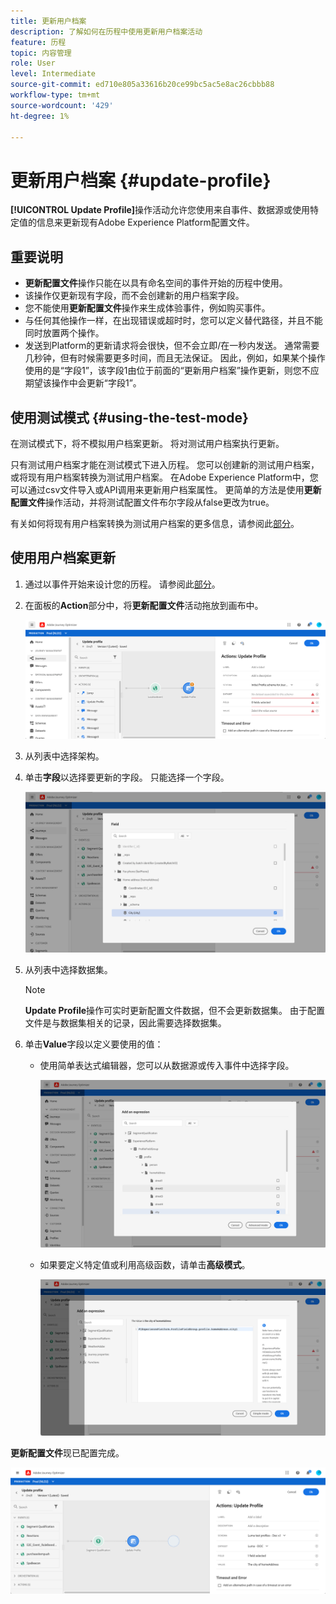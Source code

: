 ```yaml
---
title: 更新用户档案
description: 了解如何在历程中使用更新用户档案活动
feature: 历程
topic: 内容管理
role: User
level: Intermediate
source-git-commit: ed710e805a33616b20ce99bc5ac5e8ac26cbbb88
workflow-type: tm+mt
source-wordcount: '429'
ht-degree: 1%

---
```


# 更新用户档案 {#update-profile}

**[!UICONTROL Update Profile]**&#x200B;操作活动允许您使用来自事件、数据源或使用特定值的信息来更新现有Adobe Experience Platform配置文件。

## 重要说明

* **更新配置文件**&#x200B;操作只能在以具有命名空间的事件开始的历程中使用。
* 该操作仅更新现有字段，而不会创建新的用户档案字段。
* 您不能使用&#x200B;**更新配置文件**&#x200B;操作来生成体验事件，例如购买事件。
* 与任何其他操作一样，在出现错误或超时时，您可以定义替代路径，并且不能同时放置两个操作。
* 发送到Platform的更新请求将会很快，但不会立即/在一秒内发送。 通常需要几秒钟，但有时候需要更多时间，而且无法保证。 因此，例如，如果某个操作使用的是“字段1”，该字段1由位于前面的“更新用户档案”操作更新，则您不应期望该操作中会更新“字段1”。

## 使用测试模式 {#using-the-test-mode}

在测试模式下，将不模拟用户档案更新。 将对测试用户档案执行更新。

只有测试用户档案才能在测试模式下进入历程。 您可以创建新的测试用户档案，或将现有用户档案转换为测试用户档案。 在Adobe Experience Platform中，您可以通过csv文件导入或API调用来更新用户档案属性。 更简单的方法是使用&#x200B;**更新配置文件**&#x200B;操作活动，并将测试配置文件布尔字段从false更改为true。

有关如何将现有用户档案转换为测试用户档案的更多信息，请参阅此[部分](../building-journeys/creating-test-profiles.md#create-test-profiles-csv)。

## 使用用户档案更新

1. 通过以事件开始来设计您的历程。 请参阅此[部分](../building-journeys/journey.md)。

1. 在面板的&#x200B;**Action**&#x200B;部分中，将&#x200B;**更新配置文件**&#x200B;活动拖放到画布中。

   ![](../assets/profileupdate0.png)

1. 从列表中选择架构。

1. 单击&#x200B;**字段**&#x200B;以选择要更新的字段。 只能选择一个字段。

   ![](../assets/profileupdate2.png)

1. 从列表中选择数据集。

   >[!NOTE]
   >
   >**Update Profile**&#x200B;操作可实时更新配置文件数据，但不会更新数据集。 由于配置文件是与数据集相关的记录，因此需要选择数据集。

1. 单击&#x200B;**Value**&#x200B;字段以定义要使用的值：

   * 使用简单表达式编辑器，您可以从数据源或传入事件中选择字段。

      ![](../assets/profileupdate4.png)

   * 如果要定义特定值或利用高级函数，请单击&#x200B;**高级模式**。

      ![](../assets/profileupdate3.png)

**更新配置文件**&#x200B;现已配置完成。

![](../assets/profileupdate1.png)
